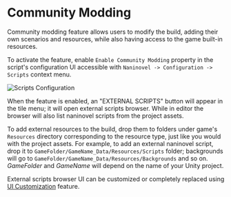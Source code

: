 # Community Modding

Community modding feature allows users to modify the build, adding their own scenarios and resources, while also having access to the game built-in resources.

To activate the feature, enable `Enable Community Modding` property in the script's configuration UI accessible with `Naninovel -> Configuration -> Scripts` context menu. 

![Scripts Configuration](https://i.gyazo.com/96630a3a1c592c43f73c47d1bc3bbea1.png)

When the feature is enabled, an "EXTERNAL SCRIPTS" button will appear in the tile menu; it will open external scripts browser. While in editor the browser will also list naninovel scripts from the project assets.

To add external resources to the build, drop them to folders under game's `Resources` directory corresponding to the resource type, just like you would with the project assets. For example, to add an external naninovel script, drop it to `GameFolder/GameName_Data/Resources/Scripts` folder; backgrounds will go to `GameFolder/GameName_Data/Resources/Backgrounds` and so on. *GameFolder* and *GameName* will depend on the name of your Unity project.

External scripts browser UI can be customized or completely replaced using [UI Customization](/guide/user-interface.md#ui-customization) feature.
